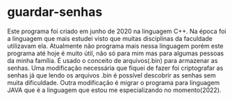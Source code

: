 # guardar-senhas
Este programa foi criado em junho de 2020 na linguagem C++.
Na época foi a linguagem que mais estudei visto que muitas disciplinas da faculdade utilizavam ela.
Atualmente não programa mais nessa linguagem porém este programa até hoje é muito útil, não só para mim mas para algumas pessoas da minha família.
É usado o conceito de arquivos(.bin) para armazenar as senhas.
Uma modificação necessária que fiquei de fazer foi criptografar as senhas já que lendo os arquivos .bin é possível descobrir as senhas sem muita dificuldade.
Outra modificação é migrar o programa para linguagem JAVA que é a linguagem que estou me especializando no momento(2022).

